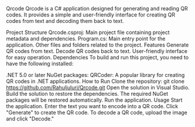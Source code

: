 Qrcode
Qrcode is a C# application designed for generating and reading QR codes. It provides a simple and user-friendly interface for creating QR codes from text and decoding them back to text.

Project Structure
Qrcode.csproj: Main project file containing project metadata and dependencies.
Program.cs: Main entry point for the application.
Other files and folders related to the project.
Features
Generate QR codes from text.
Decode QR codes back to text.
User-friendly interface for easy operation.
Dependencies
To build and run this project, you need to have the following installed:

.NET 5.0 or later
NuGet packages:
QRCoder: A popular library for creating QR codes in .NET applications.
How to Run
Clone the repository:
git clone https://github.com/Rahuljuluri/Qrcode.git
Open the solution in Visual Studio.
Build the solution to restore the dependencies. The required NuGet packages will be restored automatically.
Run the application.
Usage
Start the application.
Enter the text you want to encode into a QR code.
Click "Generate" to create the QR code.
To decode a QR code, upload the image and click "Decode." 
